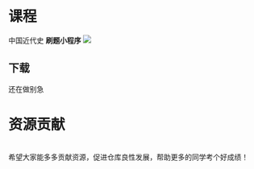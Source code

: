 # 课程

中国近代史
**刷题小程序**
![](https://github.com/Royfor12/CQUT-electronic-information-engineering/blob/main/%E8%AF%BE%E7%A8%8B%E7%9B%AE%E5%BD%95/%E4%B8%AD%E5%9B%BD%E8%BF%91%E4%BB%A3%E5%8F%B2/%E8%BF%91%E4%BB%A3%E5%8F%B2%E9%A2%98%E5%BA%9323.jpg)
## 下载

还在做别急
<br><h1>资源贡献</h1><br>希望大家能多多贡献资源，促进仓库良性发展，帮助更多的同学考个好成绩！

